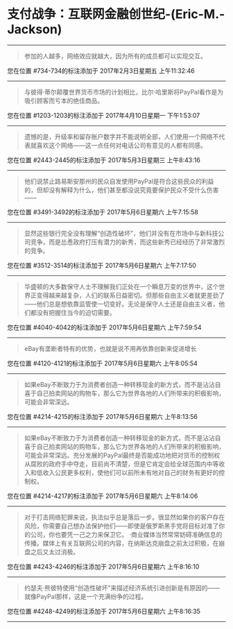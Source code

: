 # 支付战争：互联网金融创世纪-(Eric-M.-Jackson)

---

> 参加的人越多，网络效应就越大，因为所有的成员都可以实现交互。

您在位置 #734-734的标注添加于 2017年2月3日星期五 上午11:32:46

---

> 与彼得·蒂尔颠覆世界货币市场的计划相比，比尔·哈里斯将PayPal看作是为吸引顾客而亏本的绝佳商品。

您在位置 #1203-1203的标注添加于 2017年4月10日星期一 下午1:53:07

---

> 遗憾的是，升级率和留存账户数字并不能说明全部，人们使用一个网络不代表就喜欢这个网络——这一点任何对电话公司有意见的人都有同感。

您在位置 #2443-2445的标注添加于 2017年5月3日星期三 上午8:43:16

---

> 他们说禁止路易斯安那州的民众自发使用PayPal是符合这些民众的利益的，但却没有解释为什么，他们甚至都没说究竟要保护民众不受什么伤害——

您在位置 #3491-3492的标注添加于 2017年5月6日星期六 上午7:15:58

---

> 显然这些银行完全没有理解“创造性破坏”，他们并没有在市场中与新科技公司竞争，而是怂恿政府打压有潜力的新秀，而这些新秀已经经历了非常激烈的竞争。

您在位置 #3512-3514的标注添加于 2017年5月6日星期六 上午7:17:50

---

> 华盛顿的大多数保守人士不理解我们正处在一个瞬息万变的世界中，这个世界正变得越来越复杂，人们的联系日益密切。但那些自由主义者就更差劲了——他们总是想依靠监管使一切变好。无论是保守人士还是自由主义者，他们都没有把握住当今的迫切需要。

您在位置 #4040-4042的标注添加于 2017年5月6日星期六 上午7:59:54

---

> eBay有垄断者特有的优势，也就是说不用再依靠创新来促进增长

您在位置 #4120-4121的标注添加于 2017年5月6日星期六 上午8:05:54

---

> 如果eBay不断致力于为消费者创造一种转移现金的新方式，而不是沾沾自喜于自己拍卖网站的购物车，那么它为世界各地的人们所带来的积极影响，可能会非常深远。

您在位置 #4214-4215的标注添加于 2017年5月6日星期六 上午8:13:56

---

> 如果eBay不断致力于为消费者创造一种转移现金的新方式，而不是沾沾自喜于自己拍卖网站的购物车，那么它为世界各地的人们所带来的积极影响，可能会非常深远。充分发展的PayPal最终是否能成功地把对货币的控制权从腐败的政府手中夺走，目前尚不清楚，但是它肯定会给全球范围内中等收入和低收入公民更多权利，使他们可以前所未有地对自己的财务有更好的控制权。

您在位置 #4214-4217的标注添加于 2017年5月6日星期六 上午8:14:06

---

> 对于打击网络犯罪来说，执法似乎总是落后一步。很显然如果你的客户存在风险，你需要自己想办法保护他们——即使是俄罗斯黑手党将目标对准了你的公司，你也要凭一己之力来保卫它。 ·商业媒体当然常常妨碍准确信息的传播。媒体上有关互联网公司的内容，在纳斯达克崩盘之前太过积极，在崩盘之后又太过消极。

您在位置 #4243-4246的标注添加于 2017年5月6日星期六 上午8:16:10

---

> 约瑟夫·熊彼特使用“创造性破坏”来描述经济系统引进创新是有原因的——就像PayPal那样，这是一个充满纷争的过程。

您在位置 #4248-4249的标注添加于 2017年5月6日星期六 上午8:16:35

---

